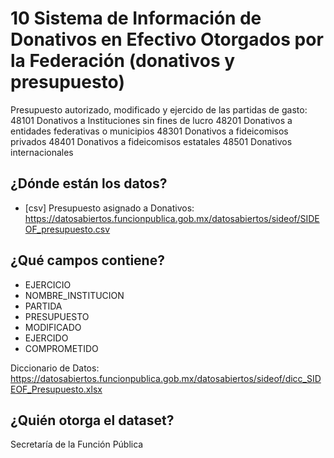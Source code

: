 # 10 Sistema de Información de Donativos en Efectivo Otorgados por la Federación (donativos y presupuesto)
Presupuesto autorizado, modificado y ejercido de las partidas de gasto: 48101 Donativos a Instituciones sin fines de lucro 48201 Donativos a entidades federativas o municipios 48301 Donativos a fideicomisos privados 48401 Donativos a fideicomisos estatales 48501 Donativos internacionales

## ¿Dónde están los datos?
+ [csv] Presupuesto asignado a Donativos: https://datosabiertos.funcionpublica.gob.mx/datosabiertos/sideof/SIDEOF_presupuesto.csv

## ¿Qué campos contiene?
+ EJERCICIO
+ NOMBRE_INSTITUCION
+ PARTIDA
+ PRESUPUESTO
+ MODIFICADO
+ EJERCIDO
+ COMPROMETIDO

Diccionario de Datos: https://datosabiertos.funcionpublica.gob.mx/datosabiertos/sideof/dicc_SIDEOF_Presupuesto.xlsx

## ¿Quién otorga el dataset?
Secretaría de la Función Pública
